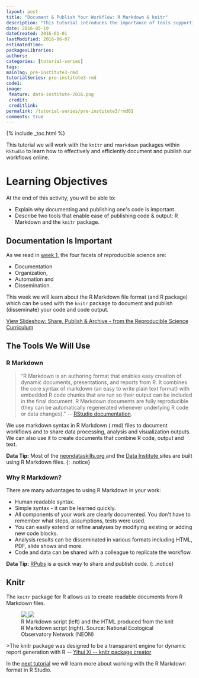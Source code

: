 ```yaml
---
layout: post
title: "Document & Publish Your Workflow: R Markdown & knitr"
description: "This tutorial introduces the importance of tools supporting documenting & publishing a workflow."
date: 2016-05-19
dateCreated: 2016-01-01
lastModified: 2016-06-07
estimatedTime:
packagesLibraries:
authors:
categories: [tutorial-series]
tags:
mainTag: pre-institute3-rmd
tutorialSeries: pre-institute3-rmd
code1:
image:
 feature: data-institute-2016.png
 credit:
 creditlink:
permalink: /tutorial-series/pre-institute3/rmd01
comments: true
---
```


{% include _toc.html %}

This tutorial we will work with the `knitr` and `rmarkdown` packages within
`RStudio` to learn how to effectively and efficiently document and publish our
workflows online.

<div id="objectives" markdown="1">

# Learning Objectives
At the end of this activity, you will be able to:

* Explain why documenting and publishing one's code is important.
* Describe two tools that enable ease of publishing code & output: R Markdown and 
the `knitr` package. 

</div>

## Documentation Is Important

As we read in
<a href="http://neon-workwithdata.github.io/neon-data-institute-2016/tutorial-series/pre-institute1/rep-sci" target="_blank"> week 1</a>,
the four facets of reproducible science are:

* Documentation
* Organization,
* Automation and
* Dissemination.

This week we will learn about the R Markdown file format (and R package) which
can be used with the `knitr` package to document and publish (disseminate) your
code and code output.

<a class="btn btn-info" href="http://neon-workwithdata.github.io/slide-shows/share-publish-archive-slideshow.html" target= "_blank"> View Slideshow: Share, Publish & Archive -  from the Reproducible Science Curriculum</a>

## The Tools We Will Use

### R Markdown  

> “R Markdown is an authoring format that enables easy creation of dynamic
documents, presentations, and reports from R. It combines the core syntax of
markdown (an easy to write plain text format) with embedded R code chunks that
are run so their output can be included in the final document. R Markdown
documents are fully reproducible (they can be automatically regenerated whenever
underlying R code or data changes)."
-- <a href="http://rmarkdown.rstudio.com/" target="_blank">RStudio documentation</a>.

We use markdown syntax in R Markdown (.rmd) files to document workflows and
to share data processing, analysis and visualization outputs. We can also use it
to create documents that combine R code, output and text.

<i class="fa fa-star"></i> **Data Tip:** Most of the
<a href="https://github.com/NEONInc/NEON-Data-Skills" target="_blank">neondataskills.org </a>
and the
<a href="https://github.com/NEON-WorkWithData/neon-data-institute-2016" target="_blank">Data Institute </a>
sites are built using R Markdown files.
{: .notice}


### Why R Markdown?
There are many advantages to using R Markdown in your work:

* Human readable syntax.
* Simple syntax - it can be learned quickly.
* All components of your work are clearly documented. You don't have to remember
what steps, assumptions, tests were used.
* You can easily extend or refine analyses by modifying existing or adding new
code blocks.
* Analysis results can be disseminated in various formats including HTML, PDF,
slide shows and more.
* Code and data can be shared with a colleague to replicate the workflow.

<i class="fa fa-star"></i> **Data Tip:**
<a href="https://rpubs.com/" target= "_blank ">RPubs</a>
is a quick way to share and publish code.
{: .notice}

## Knitr

The `knitr` package for R allows us to create readable documents from R Markdown
files.

<figure class="half">
	<a href="{{ site.baseurl }}/images/pre-institute-content/pre-institute3-rmd/rmd-file.png">
	<img src="{{ site.baseurl }}/images/pre-institute-content/pre-institute3-rmd/rmd-file.png">
	</a>
	<a href="{{ site.baseurl }}/images/pre-institute-content/pre-institute3-rmd/knitr-output.png">
	<img src="{{ site.baseurl }}/images/pre-institute-content/pre-institute3-rmd/knitr-output.png">
	</a>
	<figcaption>R Markdown script (left) and the HTML produced from the knit R 
	Markdown script (right). Source: National Ecological Observatory Network (NEON)
	</figcaption>
</figure>  
>The knitr package was designed to be a transparent engine for dynamic report
generation with R --
<a href="http://yihui.name/knitr/" target="_blank"> Yihui Xi -- knitr package creator</a>


In the
[next tutorial]({{site.baseurl}}/tutorial-series/pre-institute3/rmd02)
we will learn more about working with the R Markdown format in R Studio.
